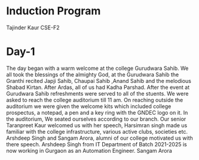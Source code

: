 # Induction Program 
Tajinder Kaur CSE-F2
# **Day-1**
The day began with a warm welcome at the college Gurudwara Sahib. We all took the blessings of the almighty God, at the Gurudwara Sahib the Granthi recited Japji Sahib, Chaupai Sahib ,Anand Sahib and the melodious Shabad Kirtan. After Ardas, all of us had Kadha Parshad. After the event at Gurudwara Sahib refreshments were served to all of the stuents. We were asked to reach the college auditorium till 11 am. On reaching outside the auditorium we were given the welcome kits which included college prospectus, a notepad, a pen and a key ring with the GNDEC logo on it. In the auditorium, We seated ourselves according to our branch. Our senior Taranpreet Kaur welcomed us with her speech, Harsimran singh made us familiar with the college infrastructure, various active clubs, societies etc. Arshdeep Singh and Sangam Arora, alumni of our college motivated us with there speech. Arshdeep Singh from IT Department of Batch 2021-2025 is now working in Gurgaon as an Automation Engineer. Sangam Arora 

